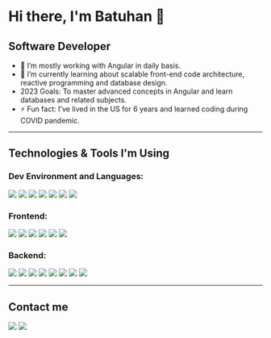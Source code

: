 # Hi there, I'm Batuhan 👋

## Software Developer

- 🔭 I’m mostly working with Angular in daily basis.
- 🌱 I’m currently learning about scalable front-end code architecture, reactive programming and database design.
- 2023 Goals: To master advanced concepts in Angular and learn databases and related subjects.
- ⚡ Fun fact: I've lived in the US for 6 years and learned coding during COVID pandemic.

---

## Technologies & Tools I'm Using

### Dev Environment and Languages:

![](https://img.shields.io/badge/MacOS-informational?style=for-the-badge&logo=macos&logoColor=white&color=000000)
![](https://img.shields.io/badge/TypeScript-informational?style=for-the-badge&logo=typescript&logoColor=white&color=3178C6)
![](https://img.shields.io/badge/Webstorm-informational?style=for-the-badge&logo=webstorm&logoColor=000000&color=307FFF)
![](https://img.shields.io/badge/Linux-informational?style=for-the-badge&logo=linux&logoColor=black&color=FCC624)
![](https://img.shields.io/badge/VSCode-informational?style=for-the-badge&logo=visualstudiocode&logoColor=white&color=007ACC)
![](https://img.shields.io/badge/JavaScript-informational?style=for-the-badge&logo=javascript&logoColor=000000&color=F7DF1E)
![](https://img.shields.io/badge/Python-informational?style=for-the-badge&logo=python&logoColor=3776AB&color=ffd343)


### Frontend:

![](https://img.shields.io/badge/Angular-informational?style=for-the-badge&logo=angular&logoColor=dd1b16&color=303030)
![](https://img.shields.io/badge/React-informational?style=for-the-badge&logo=React&logoColor=61DAFB&color=20232a)
![](https://img.shields.io/badge/Next.js-informational?style=for-the-badge&logo=Next.js&logoColor=white&color=000000)
![](https://img.shields.io/badge/HTML5-informational?style=for-the-badge&logo=html5&logoColor=E34F26&color=333)
![](https://img.shields.io/badge/CSS3-informational?style=for-the-badge&logo=css3&logoColor=1572B6&color=333)
![](https://img.shields.io/badge/Sass-informational?style=for-the-badge&logo=sass&logoColor=CC6699&color=333)

### Backend:

![](https://img.shields.io/badge/NodeJS-informational?style=for-the-badge&logo=nodedotjs&logoColor=white&color=339933)
![](https://img.shields.io/badge/Express-informational?style=for-the-badge&logo=express&logoColor=000000&color=white)
![](https://img.shields.io/badge/Prisma-informational?style=for-the-badge&logo=prisma&logoColor=white&color=2D3748)
![](https://img.shields.io/badge/Socket.io-informational?style=for-the-badge&logo=Socket.io&logoColor=000000&color=fff)
![](https://img.shields.io/badge/Docker-informational?style=for-the-badge&logo=docker&logoColor=white&color=2496ED)
![](https://img.shields.io/badge/redis-informational?style=for-the-badge&logo=redis&logoColor=DC382D&color=84898D)
![](https://img.shields.io/badge/NGINX-informational?style=for-the-badge&logo=nginx&logoColor=009639&color=222)
![](https://img.shields.io/badge/PM2-informational?style=for-the-badge&logo=pm2&logoColor=white&color=2B037A)


---

## Contact me

[![](https://img.shields.io/badge/LinkedIn-informational?style=for-the-badge&logo=linkedin&logoColor=white&color=0A66C2)](https://www.linkedin.com/in/batuhandmr/)
[![](https://img.shields.io/badge/Mail-informational?style=for-the-badge&logo=gmail&logoColor=white&color=EA4335)](mailto:batudemir034@gmail.com)
